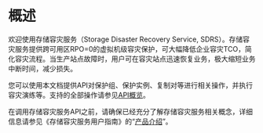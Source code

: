 # 概述<a name="sdrs_01_0001"></a>

欢迎使用存储容灾服务（Storage Disaster Recovery Service, SDRS）。存储容灾服务提供跨可用区RPO=0的虚拟机级容灾保护，可大幅降低企业容灾TCO，简化容灾流程。当生产站点故障时，用户可在容灾站点迅速恢复业务，极大缩短业务中断时间，减少损失。

您可以使用本文档提供API对保护组、保护实例、复制对等进行相关操作，并执行容灾演练等。支持的全部操作请参见[API概览](API概览.md)。

在调用存储容灾服务API之前，请确保已经充分了解存储容灾服务相关概念，详细信息请参见《存储容灾服务用户指南》的“[产品介绍](https://support.huaweicloud.com/productdesc-sdrs/zh-cn_topic_0125068221.html)”。

